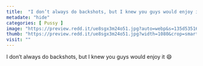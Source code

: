 ```yaml
---
title:  "I don’t always do backshots, but I knew you guys would enjoy it 😄"
metadate: "hide"
categories: [ Pussy ]
image: "https://preview.redd.it/ue8sgx3m24o51.jpg?auto=webp&s=135d535168baad965837e7469031ee7fed4e7094"
thumb: "https://preview.redd.it/ue8sgx3m24o51.jpg?width=1080&crop=smart&auto=webp&s=14650e8cf00f604e9452216bc399594a1cdf1857"
visit: ""
---
```

I don’t always do backshots, but I knew you guys would enjoy it 😄
